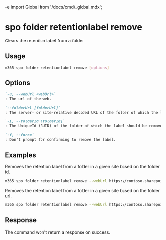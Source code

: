 -e <!-- DISCLAIMER: All secrets, passwords, and sensitive values in this document are examples only and not real credentials. -->
import Global from '/docs/cmd/_global.mdx';

# spo folder retentionlabel remove

Clears the retention label from a folder

## Usage

```sh
m365 spo folder retentionlabel remove [options]
```

## Options

```md definition-list
`-u, --webUrl <webUrl>`
: The url of the web.

`--folderUrl [folderUrl]`
: The server- or site-relative decoded URL of the folder of which the label should be removed. Specify either `folderUrl` or `folderId` but not both.

`-i, --folderId [folderId]`
: The UniqueId (GUID) of the folder of which the label should be removed. Specify either `folderUrl` or `folderId` but not both.

`-f, --force`
: Don't prompt for confirming to remove the label.
```

<Global />

## Examples

Removes the retention label from a folder in a given site based on the folder id.

```sh
m365 spo folder retentionlabel remove --webUrl https://contoso.sharepoint.com/sites/project-x --folderId 0cd891ef-afce-4e55-b836-fce03286cccf
```

Removes the retention label from a folder in a given site based on the folder url.

```sh
m365 spo folder retentionlabel remove --webUrl https://contoso.sharepoint.com/sites/project-x --folderUrl /sites/project-x/Shared Documents/Folder --id 1
```

## Response

The command won't return a response on success.
